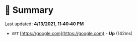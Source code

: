 # 📖 Summary
Last updated: **4/13/2021, 11:40:40 PM**

- `GET` [https://google.com](https://google.com) - **Up** (142ms)
